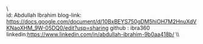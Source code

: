 \\\
id: Abdullah Ibrahim
blog-link: https://docs.google.com/document/d/10BxBEYS750gDM5hiOH7M2HnuXdVKNaoXHM_9W-05DQ0/edit?usp=sharing
github : ibra360
linkedin:https://www.linkedin.com/in/abdullah-ibrahim-9b0aa418b/
\\\